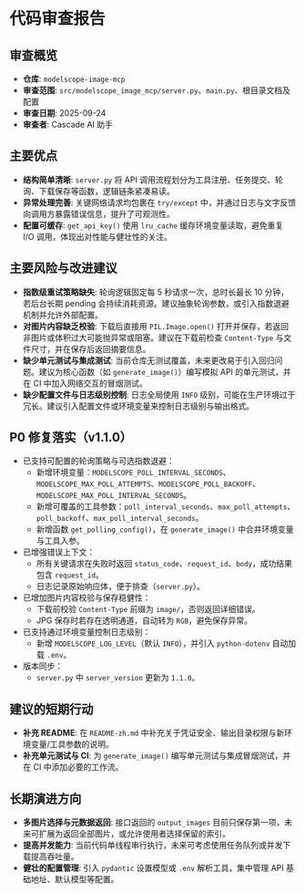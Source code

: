 # 代码审查报告

## 审查概览
- **仓库**: `modelscope-image-mcp`
- **审查范围**: `src/modelscope_image_mcp/server.py`、`main.py`、根目录文档及配置
- **审查日期**: 2025-09-24
- **审查者**: Cascade AI 助手

## 主要优点
- **结构简单清晰**: `server.py` 将 API 调用流程划分为工具注册、任务提交、轮询、下载保存等函数，逻辑链条紧凑易读。
- **异常处理完善**: 关键网络请求均包裹在 `try/except` 中，并通过日志与文字反馈向调用方暴露错误信息，提升了可观测性。
- **配置可缓存**: `get_api_key()` 使用 `lru_cache` 缓存环境变量读取，避免重复 I/O 调用，体现出对性能与健壮性的关注。

## 主要风险与改进建议
- **指数级重试策略缺失**: 轮询逻辑固定每 5 秒请求一次，总时长最长 10 分钟，若后台长期 pending 会持续消耗资源。建议抽象轮询参数，或引入指数退避机制并允许外部配置。
- **对图片内容缺乏校验**: 下载后直接用 `PIL.Image.open()` 打开并保存，若返回非图片或体积过大可能抛异常或阻塞。建议在下载前检查 `Content-Type` 与文件尺寸，并在保存后返回摘要信息。
- **缺少单元测试与集成测试**: 当前仓库无测试覆盖，未来更改易于引入回归问题。建议为核心函数（如 `generate_image()`）编写模拟 API 的单元测试，并在 CI 中加入网络交互的冒烟测试。
- **缺少配置文件与日志级别控制**: 日志全局使用 `INFO` 级别，可能在生产环境过于冗长。建议引入配置文件或环境变量来控制日志级别与输出格式。

## P0 修复落实（v1.1.0）
- 已支持可配置的轮询策略与可选指数退避：
  - 新增环境变量：`MODELSCOPE_POLL_INTERVAL_SECONDS`、`MODELSCOPE_MAX_POLL_ATTEMPTS`、`MODELSCOPE_POLL_BACKOFF`、`MODELSCOPE_MAX_POLL_INTERVAL_SECONDS`。
  - 新增可覆盖的工具参数：`poll_interval_seconds`、`max_poll_attempts`、`poll_backoff`、`max_poll_interval_seconds`。
  - 新增函数 `get_polling_config()`，在 `generate_image()` 中合并环境变量与工具入参。
- 已增强错误上下文：
  - 所有关键请求在失败时返回 `status_code`、`request_id`、`body`，成功结果包含 `request_id`。
  - 日志记录原始响应体，便于排查（`server.py`）。
- 已增加图片内容校验与保存稳健性：
  - 下载前校验 `Content-Type` 前缀为 `image/`，否则返回详细错误。
  - JPG 保存时若存在透明通道，自动转为 `RGB`，避免保存异常。
- 已支持通过环境变量控制日志级别：
  - 新增 `MODELSCOPE_LOG_LEVEL`（默认 `INFO`），并引入 `python-dotenv` 自动加载 `.env`。
- 版本同步：
  - `server.py` 中 `server_version` 更新为 `1.1.0`。

## 建议的短期行动
- **补充 README**: 在 `README-zh.md` 中补充关于凭证安全、输出目录权限与新环境变量/工具参数的说明。
- **补充单元测试与 CI**: 为 `generate_image()` 编写单元测试与集成冒烟测试，并在 CI 中添加必要的工作流。

## 长期演进方向
- **多图片选择与元数据返回**: 接口返回的 `output_images` 目前只保存第一项，未来可扩展为返回全部图片，或允许使用者选择保留的索引。
- **提高并发能力**: 当前代码单线程串行执行，未来可考虑使用任务队列或并发下载提高吞吐量。
- **健壮的配置管理**: 引入 `pydantic` 设置模型或 `.env` 解析工具，集中管理 API 基础地址、默认模型等配置。
